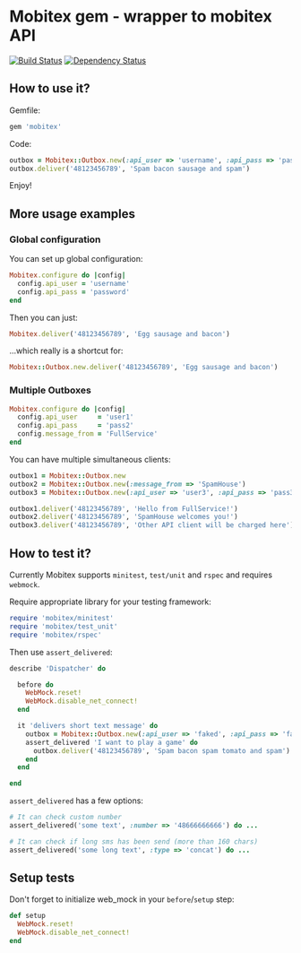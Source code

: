 Mobitex gem - wrapper to mobitex API
====================================

[![Build Status](https://secure.travis-ci.org/tjeden/smscenter.png)][travis]
[![Dependency Status](https://gemnasium.com/tjeden/smscenter.png?travis)][gemnasium]

[travis]: http://travis-ci.org/tjeden/smscenter
[gemnasium]: https://gemnasium.com/tjeden/smscenter


How to use it?
--------------

Gemfile:

``` ruby
gem 'mobitex'
``` 
    
Code:

``` ruby
outbox = Mobitex::Outbox.new(:api_user => 'username', :api_pass => 'password')
outbox.deliver('48123456789', 'Spam bacon sausage and spam')
```

Enjoy!

More usage examples
-------------------

### Global configuration

You can set up global configuration:

``` ruby
Mobitex.configure do |config|
  config.api_user = 'username'
  config.api_pass = 'password'
end
```

Then you can just:

``` ruby
Mobitex.deliver('48123456789', 'Egg sausage and bacon')
```

...which really is a shortcut for:

``` ruby
Mobitex::Outbox.new.deliver('48123456789', 'Egg sausage and bacon')
```

### Multiple Outboxes

``` ruby
Mobitex.configure do |config|
  config.api_user     = 'user1'
  config.api_pass     = 'pass2'
  config.message_from = 'FullService'
end
```

You can have multiple simultaneous clients:

``` ruby
outbox1 = Mobitex::Outbox.new                                             # Credentials and delivery options taken from global config
outbox2 = Mobitex::Outbox.new(:message_from => 'SpamHouse')               # Custom "message_from" option, credentials from global config
outbox3 = Mobitex::Outbox.new(:api_user => 'user3', :api_pass => 'pass3') # Custom credentials, "message_from" option from global config

outbox1.deliver('48123456789', 'Hello from FullService!')
outbox2.deliver('48123456789', 'SpamHouse welcomes you!')
outbox3.deliver('48123456789', 'Other API client will be charged here')
```

How to test it?
---------------

Currently Mobitex supports `minitest`, `test/unit` and `rspec` and requires `webmock`.

Require appropriate library for your testing framework:

``` ruby
require 'mobitex/minitest'
require 'mobitex/test_unit'
require 'mobitex/rspec'
```

Then use `assert_delivered`:

``` ruby
describe 'Dispatcher' do

  before do
    WebMock.reset!
    WebMock.disable_net_connect!
  end

  it 'delivers short text message' do
    outbox = Mobitex::Outbox.new(:api_user => 'faked', :api_pass => 'faked')
    assert_delivered 'I want to play a game' do
      outbox.deliver('48123456789', 'Spam bacon spam tomato and spam')
    end
  end

end
```
    
`assert_delivered` has a few options:

``` ruby
# It can check custom number
assert_delivered('some text', :number => '48666666666') do ...

# It can check if long sms has been send (more than 160 chars)
assert_delivered('some long text', :type => 'concat') do ...
``` 
    
Setup tests
-----------

Don't forget to initialize web\_mock in your `before`/`setup` step:

``` ruby
def setup
  WebMock.reset!
  WebMock.disable_net_connect!
end
``` 
